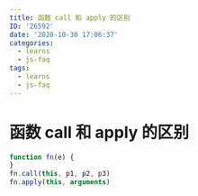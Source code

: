 ```yaml
---
title: 函数 call 和 apply 的区别
ID: '26592'
date: '2020-10-30 17:06:37'
categories:
  - learns
  - js-faq
tags:
  - learns
  - js-faq
---
```


# 函数 call 和 apply 的区别

``` js 
function fn(e) {
}
fn.call(this, p1, p2, p3)
fn.apply(this, arguments)
```
 
 
 
 
